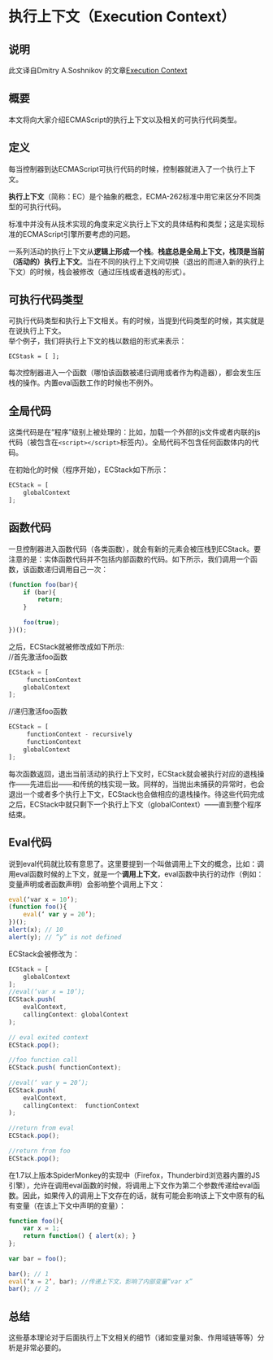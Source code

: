 # 执行上下文（Execution Context）  
## 说明  
此文译自Dmitry A.Soshnikov 的文章[Execution Context](http://dmitrysoshnikov.com/ecmascript/chapter-1-execution-contexts/)  
  
## 概要  
本文将向大家介绍ECMAScript的执行上下文以及相关的可执行代码类型。  
  
## 定义  
每当控制器到达ECMAScript可执行代码的时候，控制器就进入了一个执行上下文。  

**执行上下文**（简称：EC）是个抽象的概念，ECMA-262标准中用它来区分不同类型的可执行代码。  

标准中并没有从技术实现的角度来定义执行上下文的具体结构和类型；这是实现标准的ECMAScript引擎所要考虑的问题。  

一系列活动的执行上下文从**逻辑上形成一个栈**。**栈底总是全局上下文，栈顶是当前（活动的）执行上下文**。当在不同的执行上下文间切换（退出的而进入新的执行上下文）的时候，栈会被修改（通过压栈或者退栈的形式）。  
  
## 可执行代码类型  
可执行代码类型和执行上下文相关。有的时候，当提到代码类型的时候，其实就是在说执行上下文。  
举个例子，我们将执行上下文的栈以数组的形式来表示：
  
`ECStask = [ ];`  

每次控制器进入一个函数（哪怕该函数被递归调用或者作为构造器），都会发生压栈的操作。内置eval函数工作的时候也不例外。  
  
## 全局代码  
这类代码是在“程序”级别上被处理的：比如，加载一个外部的js文件或者内联的js代码（被包含在`<script></script>`标签内）。全局代码不包含任何函数体内的代码。  

在初始化的时候（程序开始），ECStack如下所示：  
```javascript
ECStack = [  
    globalContext  
];  
``` 
## 函数代码  
一旦控制器进入函数代码（各类函数），就会有新的元素会被压栈到ECStack。要注意的是：实体函数代码并不包括内部函数的代码。如下所示，我们调用一个函数，该函数递归调用自己一次： 
```javascript
(function foo(bar){  
    if (bar){  
    	return;  
    }  
  
    foo(true);  
})();
```  
之后，ECStack就被修改成如下所示:  
//首先激活foo函数  

```javascript
ECStack = [  
     functionContext  
    globalContext  
];
```

//递归激活foo函数  

```javascript
ECStack = [  
     functionContext - recursively  
     functionContext  
    globalContext  
];
```

每次函数返回，退出当前活动的执行上下文时，ECStack就会被执行对应的退栈操作——先进后出——和传统的栈实现一致。同样的，当抛出未捕获的异常时，也会退出一个或者多个执行上下文，ECStack也会做相应的退栈操作。待这些代码完成之后，ECStack中就只剩下一个执行上下文（globalContext）——直到整个程序结束。  
  
## Eval代码  
说到eval代码就比较有意思了。这里要提到一个叫做调用上下文的概念，比如：调用eval函数时候的上下文，就是一个**调用上下文**，eval函数中执行的动作（例如：变量声明或者函数声明）会影响整个调用上下文：

```javascript
eval(‘var x = 10’);  
(function foo(){  
    eval(‘ var y = 20’);  
})();  
alert(x); // 10  
alert(y); // ”y” is not defined  
```

ECStack会被修改为： 
 
```javascript
ECStack = [  
    globalContext  
];  
//eval(‘var x = 10’);  
ECStack.push(  
    evalContext,  
    callingContext: globalContext  
);  
  
// eval exited context  
ECStack.pop();  
  
//foo function call  
ECStack.push( functionContext);  
  
//eval(‘ var y = 20’);  
ECStack.push(  
    evalContext,  
    callingContext:  functionContext  
);  
  
//return from eval  
ECStack.pop();  
  
//return from foo  
ECStack.pop();
```

在1.7以上版本SpiderMonkey的实现中（Firefox，Thunderbird浏览器内置的JS引擎），允许在调用eval函数的时候，将调用上下文作为第二个参数传递给eval函数。因此，如果传入的调用上下文存在的话，就有可能会影响该上下文中原有的私有变量（在该上下文中声明的变量）：  
```javascript
function foo(){  
    var x = 1;  
    return function() { alert(x); }  
};  
  
var bar = foo();  
  
bar(); // 1  
eval(‘x = 2’, bar); //传递上下文，影响了内部变量“var x”  
bar(); // 2
```
## 总结  
这些基本理论对于后面执行上下文相关的细节（诸如变量对象、作用域链等等）分析是非常必要的。  


